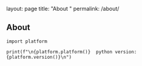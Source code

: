 layout: page
title: "About "
permalink: /about/
## About

`import platform`

`print(f"\n{platform.platform()}  python version: {platform.version()}\n")`
